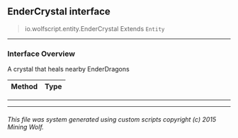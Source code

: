 ## EnderCrystal __interface__

>io.wolfscript.entity.EnderCrystal
>Extends `Entity`

---

### Interface Overview

A crystal that heals nearby EnderDragons

Method | Type   
--- | :--- 



---

---


###### This file was system generated using custom scripts copyright (c) 2015 Mining Wolf.
	

